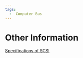 ```yaml
---
tags:
  -  Computer Bus
---
```

# Other Information

[Specifications of SCSI](http://www.t10.org/scsi-3.htm)